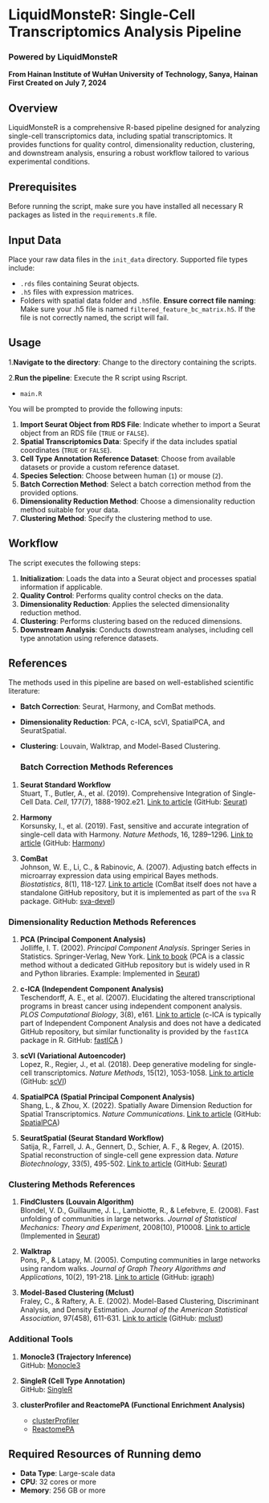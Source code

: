  
# LiquidMonsteR: Single-Cell Transcriptomics Analysis Pipeline

### Powered by LiquidMonsteR  
**From Hainan Institute of WuHan University of Technology, Sanya, Hainan**  
**First Created on July 7, 2024**

## Overview

LiquidMonsteR is a comprehensive R-based pipeline designed for analyzing single-cell transcriptomics data, including spatial transcriptomics. It provides functions for quality control, dimensionality reduction, clustering, and downstream analysis, ensuring a robust workflow tailored to various experimental conditions.

## Prerequisites

Before running the script, make sure you have installed all necessary R packages as listed in the `requirements.R` file.

 

## Input Data

Place your raw data files in the `init_data` directory. Supported file types include:

- `.rds` files containing Seurat objects.
- `.h5` files with expression matrices.
- Folders with spatial data folder and `.h5`file. **Ensure correct file naming**: Make sure your .h5 file is named ```filtered_feature_bc_matrix.h5```. If the file is not correctly named, the script will fail.



## Usage

1.**Navigate to the directory**: Change to the directory containing the scripts.

2.**Run the pipeline**: Execute the R script using Rscript.

- ```main.R```

You will be prompted to provide the following inputs:

1. **Import Seurat Object from RDS File**: Indicate whether to import a Seurat object from an RDS file (`TRUE` or `FALSE`).
2. **Spatial Transcriptomics Data**: Specify if the data includes spatial coordinates (`TRUE` or `FALSE`).
3. **Cell Type Annotation Reference Dataset**: Choose from available datasets or provide a custom reference dataset.
4. **Species Selection**: Choose between human (`1`) or mouse (`2`).
5. **Batch Correction Method**: Select a batch correction method from the provided options.
6. **Dimensionality Reduction Method**: Choose a dimensionality reduction method suitable for your data.
7. **Clustering Method**: Specify the clustering method to use.

## Workflow

The script executes the following steps:

1. **Initialization**: Loads the data into a Seurat object and processes spatial information if applicable.
2. **Quality Control**: Performs quality control checks on the data.
3. **Dimensionality Reduction**: Applies the selected dimensionality reduction method.
4. **Clustering**: Performs clustering based on the reduced dimensions.
5. **Downstream Analysis**: Conducts downstream analyses, including cell type annotation using reference datasets.

## References

The methods used in this pipeline are based on well-established scientific literature:

- **Batch Correction**: Seurat, Harmony, and ComBat methods.
- **Dimensionality Reduction**: PCA, c-ICA, scVI, SpatialPCA, and SeuratSpatial.
- **Clustering**: Louvain, Walktrap, and Model-Based Clustering.

  ###  Batch Correction Methods References

1. **Seurat Standard Workflow**  
   Stuart, T., Butler, A., et al. (2019). Comprehensive Integration of Single-Cell Data. *Cell*, 177(7), 1888-1902.e21. [Link to article](https://doi.org/10.1016/j.cell.2019.05.031) 
(GitHub: [Seurat](https://github.com/satijalab/seurat))


2. **Harmony**  
   Korsunsky, I., et al. (2019). Fast, sensitive and accurate integration of single-cell data with Harmony. *Nature Methods*, 16, 1289–1296. [Link to article](https://doi.org/10.1038/s41592-019-0619-0) (GitHub: [Harmony](https://github.com/immunogenomics/harmony))

3. **ComBat**  
   Johnson, W. E., Li, C., & Rabinovic, A. (2007). Adjusting batch effects in microarray expression data using empirical Bayes methods. *Biostatistics*, 8(1), 118-127. [Link to article](https://doi.org/10.1093/biostatistics/kxj037)  (ComBat itself does not have a standalone GitHub repository, but it is implemented as part of the `sva` R package.   GitHub: [sva-devel](https://github.com/zhangyuqing/sva-devel))

  ### Dimensionality Reduction Methods References

1. **PCA (Principal Component Analysis)**  
   Jolliffe, I. T. (2002). *Principal Component Analysis*. Springer Series in Statistics. Springer-Verlag, New York. [Link to book](https://doi.org/10.1007/b98835) (PCA is a classic method without a dedicated GitHub repository but is widely used in R and Python libraries.  Example: Implemented in [Seurat](https://github.com/satijalab/seurat))

2. **c-ICA (Independent Component Analysis)**  
   Teschendorff, A. E., et al. (2007). Elucidating the altered transcriptional programs in breast cancer using independent component analysis. *PLOS Computational Biology*, 3(8), e161. [Link to article](https://doi.org/10.1371/journal.pcbi.0030161) (c-ICA is typically part of Independent Component Analysis and does not have a dedicated GitHub repository, but similar functionality is provided by the `fastICA` package in R. GitHub: [fastICA](https://github.com/cran/fastICA)
)

3. **scVI (Variational Autoencoder)**  
   Lopez, R., Regier, J., et al. (2018). Deep generative modeling for single-cell transcriptomics. *Nature Methods*, 15(12), 1053-1058. [Link to article](https://doi.org/10.1038/s41592-018-0229-2) (GitHub: [scVI](https://github.com/YosefLab/scVI))

4. **SpatialPCA (Spatial Principal Component Analysis)**  
   Shang, L., & Zhou, X. (2022). Spatially Aware Dimension Reduction for Spatial Transcriptomics. *Nature Communications*. [Link to article](https://doi.org/10.1038/s41467-022-34879-1) (GitHub: [SpatialPCA](https://github.com/shangll123/SpatialPCA))

5. **SeuratSpatial (Seurat Standard Workflow)**  
   Satija, R., Farrell, J. A., Gennert, D., Schier, A. F., & Regev, A. (2015). Spatial reconstruction of single-cell gene expression data. *Nature Biotechnology*, 33(5), 495-502. [Link to article](https://doi.org/10.1038/nbt.3192) (GitHub: [Seurat](https://github.com/satijalab/seurat))

  ### Clustering Methods References 

1. **FindClusters (Louvain Algorithm)**  
   Blondel, V. D., Guillaume, J. L., Lambiotte, R., & Lefebvre, E. (2008). Fast unfolding of communities in large networks. *Journal of Statistical Mechanics: Theory and Experiment*, 2008(10), P10008. [Link to article](https://doi.org/10.1088/1742-5468/2008/10/P10008) (Implemented in [Seurat](https://github.com/satijalab/seurat))

2. **Walktrap**  
   Pons, P., & Latapy, M. (2005). Computing communities in large networks using random walks. *Journal of Graph Theory Algorithms and Applications*, 10(2), 191-218. [Link to article](https://doi.org/10.7155/jgaa.00124) (GitHub: [igraph](https://github.com/igraph/rigraph))

3. **Model-Based Clustering (Mclust)**  
   Fraley, C., & Raftery, A. E. (2002). Model-Based Clustering, Discriminant Analysis, and Density Estimation. *Journal of the American Statistical Association*, 97(458), 611-631. [Link to article](https://doi.org/10.1198/016214502760047131) (GitHub: [mclust](https://github.com/cran/mclust))

  ### Additional Tools

1. **Monocle3 (Trajectory Inference)**  
   GitHub: [Monocle3](https://github.com/cole-trapnell-lab/monocle3)

2. **SingleR (Cell Type Annotation)**  
   GitHub: [SingleR](https://github.com/dviraran/SingleR)

3. **clusterProfiler and ReactomePA (Functional Enrichment Analysis)**  
   - [clusterProfiler](https://github.com/YuLab-SMU/clusterProfiler)  
   - [ReactomePA](https://github.com/YuLab-SMU/ReactomePA)

## Required Resources of Running demo

- **Data Type**: Large-scale data
- **CPU**: 32 cores or more
- **Memory**: 256 GB or more
